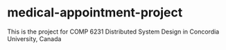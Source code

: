 # medical-appointment-project
This is the project for COMP 6231 Distributed System Design in Concordia University, Canada
